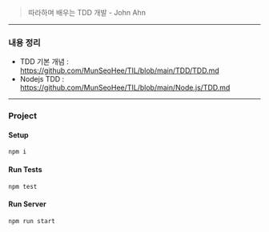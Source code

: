 > 따라하며 배우는 TDD 개발 - John Ahn
----
### 내용 정리
- TDD 기본 개념 : https://github.com/MunSeoHee/TIL/blob/main/TDD/TDD.md
- Nodejs TDD : https://github.com/MunSeoHee/TIL/blob/main/Node.js/TDD.md

----

### Project
#### Setup
```
npm i
```

#### Run Tests
```
npm test
```

#### Run Server
```
npm run start
```